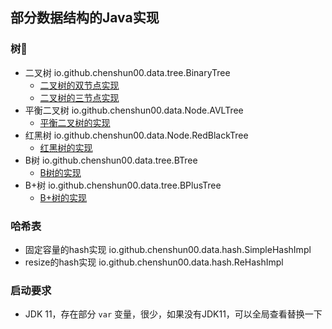 ## 部分数据结构的Java实现

### 树🌲

* 二叉树 io.github.chenshun00.data.tree.BinaryTree
    * [二叉树的双节点实现](https://www.yuque.com/chenshun00/sbny2o/xb92cq)
    * [二叉树的三节点实现](https://www.yuque.com/chenshun00/sbny2o/rxwtzp)
* 平衡二叉树 io.github.chenshun00.data.Node.AVLTree
    * [平衡二叉树的实现](https://www.yuque.com/chenshun00/sbny2o/rxwtzp)
* 红黑树 io.github.chenshun00.data.Node.RedBlackTree
    * [红黑树的实现](https://www.yuque.com/chenshun00/sbny2o/dey8sg)
* B树 io.github.chenshun00.data.tree.BTree
    * [B树的实现](https://www.yuque.com/chenshun00/sbny2o/ty9iys)
* B+树 io.github.chenshun00.data.tree.BPlusTree
    * [B+树的实现](https://www.yuque.com/chenshun00/sbny2o/md7guz)

### 哈希表
* 固定容量的hash实现 io.github.chenshun00.data.hash.SimpleHashImpl
* resize的hash实现 io.github.chenshun00.data.hash.ReHashImpl

### 启动要求

* JDK 11，存在部分 `var` 变量，很少，如果没有JDK11，可以全局查看替换一下